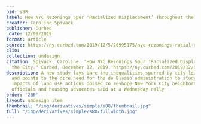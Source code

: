 ```yaml
---
pid: s88
label: How NYC Rezonings Spur ‘Racialized Displacement’ Throughout the City
creator: Caroline Spivack
publisher: Curbed
_date: 12/09/2019
format: article
source: https://ny.curbed.com/2019/12/5/20995175/nyc-rezonings-racial-displacement-jumaane-williams
clio:
collection: undesign
citation: Spivack, Caroline. "How NYC Rezonings Spur ‘Racialized Displacement’ Throughout
  the City." Curbed, December 12, 2019, https://ny.curbed.com/2019/12/5/20995175/nyc-rezonings-racial-displacement-jumaane-williams.
description: A new study lays bare the inequalities spurred by city-led rezonings,
  and points to the dire need for the de Blasio administration to study the racial
  impacts of land use actions poised to reshape New York City neighborhoods, elected
  officials and housing advocates said at a Wednesday rally
order: '286'
layout: undesign_item
thumbnail: "/img/derivatives/simple/s88/thumbnail.jpg"
full: "/img/derivatives/simple/s88/fullwidth.jpg"
---
```

